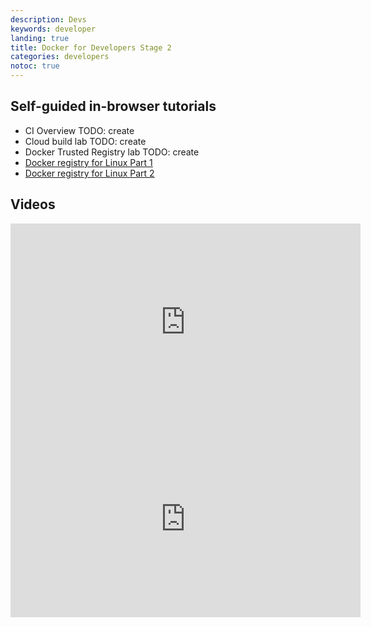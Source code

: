 ```yaml
---
description: Devs
keywords: developer
landing: true
title: Docker for Developers Stage 2
categories: developers
notoc: true
---
```


## Self-guided in-browser tutorials

  * CI Overview TODO: create
  * Cloud build lab TODO: create
  * Docker Trusted Registry lab TODO: create
  * [Docker registry for Linux Part 1](./linux-registry-part1)
  * [Docker registry for Linux Part 2](./linux-registry-part2)

  ## Videos
  <iframe width="560" height="315" src="https://www.youtube.com/embed/y9IYnEDSVEc?list=PLkA60AVN3hh8_lyxE2jjGaGyr0UoqIv4K" frameborder="0" allowfullscreen></iframe>

  <iframe width="560" height="315" src="https://www.youtube.com/embed/pPsREQbf3PA?list=PLkA60AVN3hh8_lyxE2jjGaGyr0UoqIv4K" frameborder="0" allowfullscreen></iframe>

  